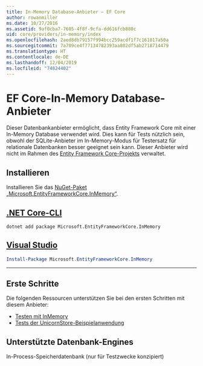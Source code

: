 ```yaml
---
title: In-Memory Database-Anbieter – EF Core
author: rowanmiller
ms.date: 10/27/2016
ms.assetid: 9af0cba7-7605-4f8f-9cfa-dd616fcb880c
uid: core/providers/in-memory/index
ms.openlocfilehash: 2aed8db79157f994bcc259acdf1f7c161017a50a
ms.sourcegitcommit: 7a709ce4f77134782393aa802df5ab2718714479
ms.translationtype: HT
ms.contentlocale: de-DE
ms.lasthandoff: 12/04/2019
ms.locfileid: "74824402"
---
```

# <a name="ef-core-in-memory-database-provider"></a>EF Core-In-Memory Database-Anbieter

Dieser Datenbankanbieter ermöglicht, dass Entity Framework Core mit einer In-Memory Database verwendet wird. Dies kann für Tests nützlich sein, obwohl der SQLite-Anbieter im In-Memory-Modus für Testersatz für relationale Datenbanken besser geeignet sein kann. Dieser Anbieter wird nicht im Rahmen des [Entity Framework Core-Projekts](https://github.com/aspnet/EntityFrameworkCore) verwaltet.

## <a name="install"></a>Installieren

Installieren Sie das [NuGet-Paket „Microsoft.EntityFrameworkCore.InMemory“](https://www.nuget.org/packages/Microsoft.EntityFrameworkCore.InMemory/).

## <a name="net-core-clitabdotnet-core-cli"></a>[.NET Core-CLI](#tab/dotnet-core-cli)

```dotnetcli
dotnet add package Microsoft.EntityFrameworkCore.InMemory
```

## <a name="visual-studiotabvs"></a>[Visual Studio](#tab/vs)

``` powershell
Install-Package Microsoft.EntityFrameworkCore.InMemory
```

***

## <a name="get-started"></a>Erste Schritte

Die folgenden Ressourcen unterstützen Sie bei den ersten Schritten mit diesem Anbieter:

* [Testen mit InMemory](../../miscellaneous/testing/in-memory.md)
* [Tests der UnicornStore-Beispielanwendung](https://github.com/rowanmiller/UnicornStore/blob/master/UnicornStore/src/UnicornStore.Tests/Controllers/ShippingControllerTests.cs)

## <a name="supported-database-engines"></a>Unterstützte Datenbank-Engines

In-Process-Speicherdatenbank (nur für Testzwecke konzipiert)
